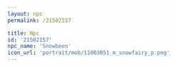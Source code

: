 ```yaml
---
layout: npc
permalink: /21502157

title: Npc
id: '21502157'
npc_name: 'Snowbeen'
icon_url: 'portrait/mob/11003051_m_snowfairy_p.png'
---
```

